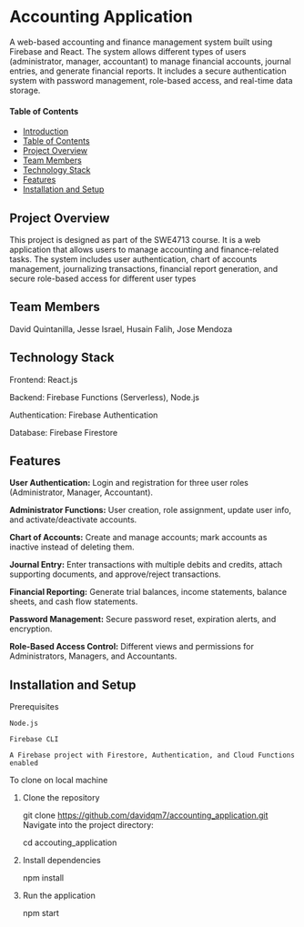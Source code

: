 # Accounting Application

A web-based accounting and finance management system built using Firebase and React. The system allows different types of users (administrator, manager, accountant) to manage financial accounts, journal entries, and generate financial reports. It includes a secure authentication system with password management, role-based access, and real-time data storage.

#### Table of Contents

-  [Introduction](#acounting-application)
-  [Table of Contents](#table-of-contents)
-  [Project Overview](#project-overview)
-  [Team Members](#team-members)
-  [Technology Stack](#technology-stack)
-  [Features](#features)
-  [Installation and Setup](#installation-and-setup)

  
## Project Overview

This project is designed as part of the SWE4713 course. It is a web application that allows users to manage accounting and finance-related tasks. The system includes user authentication, chart of accounts management, journalizing transactions, financial report generation, and secure role-based access for different user types

## Team Members

David Quintanilla, Jesse Israel, Husain Falih, Jose Mendoza

## Technology Stack

Frontend: React.js

Backend: Firebase Functions (Serverless), Node.js

Authentication: Firebase Authentication

Database: Firebase Firestore

## Features

**User Authentication:** Login and registration for three user roles (Administrator, Manager, Accountant).

**Administrator Functions:** User creation, role assignment, update user info, and activate/deactivate accounts.

**Chart of Accounts:** Create and manage accounts; mark accounts as inactive instead of deleting them.

**Journal Entry:** Enter transactions with multiple debits and credits, attach supporting documents, and approve/reject transactions.

**Financial Reporting:** Generate trial balances, income statements, balance sheets, and cash flow statements.

**Password Management:** Secure password reset, expiration alerts, and encryption.

**Role-Based Access Control:** Different views and permissions for Administrators, Managers, and Accountants.

## Installation and Setup
Prerequisites

    Node.js 
    
    Firebase CLI
    
    A Firebase project with Firestore, Authentication, and Cloud Functions enabled


To clone on local machine

  1. Clone the repository
     
       git clone https://github.com/davidqm7/accounting_application.git
     Navigate into the project directory:
     
       cd accouting_application

  2. Install dependencies
     
       npm install

  3. Run the application
     
       npm start



